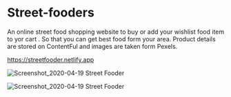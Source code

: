 # Street-fooders
An online street food shopping website to buy or add your wishlist food item to yor cart . So that you can get best food form your area.
Product details are stored on ContentFul and images are taken form Pexels.

https://streetfooder.netlify.app



![Screenshot_2020-04-19 Street Fooder](https://user-images.githubusercontent.com/43933347/79690791-e0a84800-8279-11ea-9990-2de01df2201d.jpg)

![Screenshot_2020-04-19 Street Fooder](https://user-images.githubusercontent.com/43933347/79690783-d0906880-8279-11ea-8937-10ef332c27d6.png)

